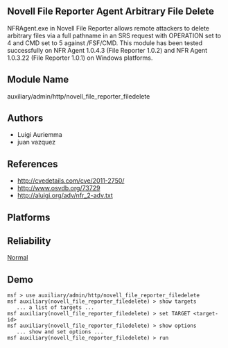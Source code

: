 ## Novell File Reporter Agent Arbitrary File Delete

NFRAgent.exe in Novell File Reporter allows remote attackers 
to delete arbitrary files via a full pathname in an SRS 
request with OPERATION set to 4 and CMD set to 5 against 
/FSF/CMD. This module has been tested successfully on NFR 
Agent 1.0.4.3 (File Reporter 1.0.2) and NFR Agent 1.0.3.22 
(File Reporter 1.0.1) on Windows platforms.


## Module Name
auxiliary/admin/http/novell_file_reporter_filedelete

## Authors
* Luigi Auriemma
* juan vazquez


## References
* http://cvedetails.com/cve/2011-2750/
* http://www.osvdb.org/73729
* http://aluigi.org/adv/nfr_2-adv.txt




## Platforms


## Reliability
[Normal](https://github.com/rapid7/metasploit-framework/wiki/Exploit-Ranking)

## Demo

```
msf > use auxiliary/admin/http/novell_file_reporter_filedelete
msf auxiliary(novell_file_reporter_filedelete) > show targets
   ... a list of targets ...
msf auxiliary(novell_file_reporter_filedelete) > set TARGET <target-id>
msf auxiliary(novell_file_reporter_filedelete) > show options
   ... show and set options ...
msf auxiliary(novell_file_reporter_filedelete) > run
```
    
    